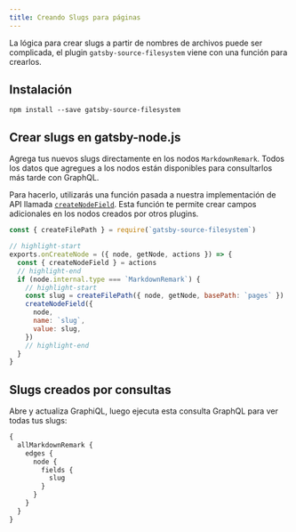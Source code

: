```yaml
---
title: Creando Slugs para páginas
---
```


La lógica para crear slugs a partir de nombres de archivos puede ser complicada, el plugin `gatsby-source-filesystem` viene con una función para crearlos.

## Instalación

`npm install --save gatsby-source-filesystem`

## Crear slugs en gatsby-node.js

Agrega tus nuevos slugs directamente en los nodos `MarkdownRemark`. Todos los datos que agregues a los nodos están disponibles para consultarlos más tarde con GraphQL.

Para hacerlo, utilizarás una función pasada a nuestra implementación de API llamada [`createNodeField`](/docs/actions/#createNodeField). Esta función te permite crear campos adicionales en los nodos creados por otros plugins.

```javascript:title=gatsby-node.js
const { createFilePath } = require(`gatsby-source-filesystem`)

// highlight-start
exports.onCreateNode = ({ node, getNode, actions }) => {
  const { createNodeField } = actions
  // highlight-end
  if (node.internal.type === `MarkdownRemark`) {
    // highlight-start
    const slug = createFilePath({ node, getNode, basePath: `pages` })
    createNodeField({
      node,
      name: `slug`,
      value: slug,
    })
    // highlight-end
  }
}
```

## Slugs creados por consultas

Abre y actualiza GraphiQL, luego ejecuta esta consulta GraphQL para ver todas tus slugs:

```graphql
{
  allMarkdownRemark {
    edges {
      node {
        fields {
          slug
        }
      }
    }
  }
}
```
